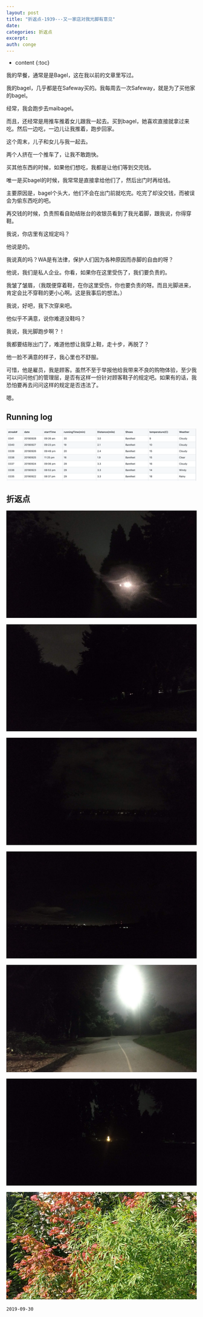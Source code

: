 ```yaml
---
layout: post
title: "折返点-1939---又一家店对我光脚有意见"
date:
categories: 折返点
excerpt:
auth: conge
---
```

* content
{:toc}

我的早餐，通常是是Bagel，这在我以前的文章里写过。

我的bagel，几乎都是在Safeway买的。我每周去一次Safeway，就是为了买他家的bagel。

经常，我会跑步去maibagel。

而且，还经常是用推车推着女儿跟我一起去。买到bagel，她喜欢直接就拿过来吃。然后一边吃，一边儿让我推着，跑步回家。

这个周末，儿子和女儿与我一起去。

两个人挤在一个推车了，让我不敢跑快。

买其他东西的时候，如果他们想吃，我都是让他们等到交完钱。

唯一是买bagel的时候，我常常是直接拿给他们了，然后出门时再给钱。

主要原因是，bagel个头大，他们不会在出门前就吃完。吃完了却没交钱，而被误会为偷东西吃的吧。

再交钱的时候，负责照看自助结账台的收银员看到了我光着脚，跟我说，你得穿鞋。

我说，你店里有这规定吗？

他说是的。

我说真的吗？WA是有法律，保护人们因为各种原因而赤脚的自由的呀？

他说，我们是私人企业。你看，如果你在这里受伤了，我们要负责的。

我皱了皱眉，（我既便穿着鞋，在你这里受伤，你也要负责的呀。而且光脚进来，肯定会比不穿鞋的更小心啊。这是我事后的想法。）

我说，好吧，我下次穿来吧。

他似乎不满意，说你难道没鞋吗？

我说，我光脚跑步啊？！

我都要结账出门了，难道他想让我穿上鞋，走十步，再脱了？

他一脸不满意的样子，我心里也不舒服。

可惜，他是雇员，我是顾客。虽然不至于举报他给我带来不良的购物体验，至少我可以问问他们的管理层，是否有这样一份针对顾客鞋子的规定吧。如果有的话，我恐怕要再去问问这样的规定是否违法了。

嗯。

## Running log
![Running log week 39, 2019](/assets/images/折返点/118382-950ff4873f03ef6d.png)

## 折返点

![20190922.jpg](/assets/images/折返点/118382-6f10c85cb8819fd3.jpg)

![20190923.jpg](/assets/images/折返点/118382-bdf12ae4e7809e7b.jpg)

![20190924.jpg](/assets/images/折返点/118382-1ca8a4f090649c3a.jpg)

![20190925.jpg](/assets/images/折返点/118382-c6991860e2f4930b.jpg)

![20190926.jpg](/assets/images/折返点/118382-ab6b1b9b73e248f6.jpg)

![20190927.jpg](/assets/images/折返点/118382-a4da0045d78fb041.jpg)

![20190928.jpg](/assets/images/折返点/118382-670bd9102cac65d3.jpg)


```
2019-09-30
```
